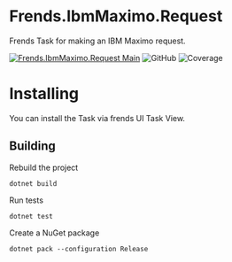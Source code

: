 # Frends.IbmMaximo.Request
Frends Task for making an IBM Maximo request.

[![Frends.IbmMaximo.Request Main](https://github.com/FrendsPlatform/Frends.IBMMaximo/actions/workflows/Request_build_and_test_on_main.yml/badge.svg)](https://github.com/FrendsPlatform/Frends.IBMMaximo/actions/workflows/Request_build_and_test_on_main.yml)
 ![GitHub](https://img.shields.io/github/license/FrendsPlatform/Frends.IBMMaximo?label=License)
 ![Coverage](https://app-github-custom-badges.azurewebsites.net/Badge?key=FrendsPlatform/Frends.IBMMaximo/Frends.IbmMaximo.Request|main)

# Installing

You can install the Task via frends UI Task View.

## Building


Rebuild the project

`dotnet build`

Run tests

`dotnet test`


Create a NuGet package

`dotnet pack --configuration Release`
